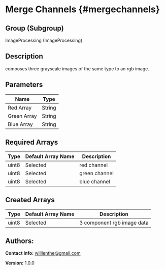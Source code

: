 Merge Channels {#mergechannels}
=====

## Group (Subgroup) ##
ImageProcessing (ImageProcessing)


## Description ##
composes three grayscale images of the same type to an rgb image.

## Parameters ##
| Name             | Type |
|------------------|------|
| Red Array | String |
| Green Array | String |
| Blue Array | String |

## Required Arrays ##

| Type | Default Array Name | Description |
|------|--------------------|-------------|
| uint8 | Selected | red channel |
| uint8 | Selected | green channel |
| uint8 | Selected | blue channel |


## Created Arrays ##

| Type | Default Array Name | Description |
|------|--------------------|-------------|
| uint8 | Selected | 3 component rgb image data |



## Authors: ##

**Contact Info:** willlenthe@gmail.com

**Version:** 1.0.0


